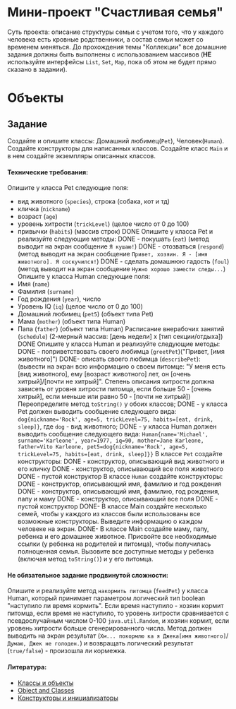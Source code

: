 # Мини-проект "Счастливая семья"

Суть проекта: описание структуры семьи с учетом того, что у каждого человека есть кровные родственники, а состав семьи может со временем меняться. 
До прохождения темы "Коллекции" все домашние задания должны быть выполнены с использованием массивов (**НЕ** используйте интерфейсы `List`, `Set`, `Map`, пока об этом не будет прямо сказано в задании).

# Объекты
## Задание

Создайте и опишите классы: Домашний любимец(`Pet`), Человек(`Human`). Создайте конструкторы для написанных классов. Создайте класс `Main` и в нем создайте экземпляры описанных классов.

#### Технические требования:
Опишите у класса Pet следующие поля:
  - вид животного (`species`), строка (собака, кот и тд)
  - кличка (`nickname`)
  - возраст (`age`)
  - уровень хитрости (`trickLevel`) (целое число от 0 до 100)
  - привычки (`habits`) (массив строк)
  DONE
Опишите у класса Pet и реализуйте следующие методы:
 DONE - покушать (`eat`) (метод выводит на экран сообщение `Я кушаю!`)
 DONE - отозваться (`respond`) (метод выводит на экран сообщение `Привет, хозяин. Я - [имя животного]. Я соскучился!`)
 DONE - сделать домашнюю гадость (`foul`) (метод выводит на экран сообщение `Нужно хорошо замести следы...`)
Опишите у класса Human следующие поля:
  - Имя (`name`)
  - Фамилия (`surname`)
  - Год рождения (`year`), число
  - Уровень IQ (`iq`) (целое число от 0 до 100)
  - Домашний любимец (`pet5`) (объект типа Pet)
  - Мама (`mother`) (объект типа Human)
  - Папа (`father`) (объект типа Human)
  Расписание внерабочих занятий (`schedule`) (2-мерный массив: [день недели] x [тип секции/отдыха])
  DONE
Опишите у класса Human и реализуйте следующие методы:
 DONE - поприветствовать своего любимца (`greetPet`)("Привет, [имя животного]")
 DONE- описать своего любимца (`describePet`): (вывести на экран всю информацию о своем питомце: "У меня есть [вид животного], ему [возраст животного] лет, он [очень хитрый]/[почти не хитрый]". Степень описания хитрости должна зависеть от уровня хитрости питомца, если больше 50 - [очень хитрый], если меньше или равно 50 - [почти не хитрый])
Переопределите метод `toString()` у обоих классов;
 DONE - у класса Pet должен выводить сообщение следующего вида: `dog{nickname='Rock', age=5, trickLevel=75, habits=[eat, drink, sleep]}`, где `dog` - вид животного;
 DONE - у класса Human должен выводить сообщение следующего вида: `Human{name='Michael', surname='Karleone', year=1977, iq=90, mother=Jane Karleone, father=Vito Karleone, pet5=dog{nickname='Rock', age=5, trickLevel=75, habits=[eat, drink, sleep]}}`
В классе `Pet` создайте конструкторы:
 DONE - конструктор, описывающий вид животного и его кличку
 DONE - конструктор, описывающий все поля животного
 DONE - пустой конструктор
В классе `Human` создайте конструкторы:
 DONE - конструктор, описывающий имя, фамилию и год рождения
 DONE - конструктор, описывающий имя, фамилию, год рождения, папу и маму
 DONE - конструктор, описывающий все поля
 DONE - пустой конструктор
DONE- В классе Main создайте несколько семей, чтобы у каждого из классов были использованы все возможные конструкторы. Выведите информацию о каждом человеке на экран.
DONE- В классе Main создайте маму, папу, ребенка и его домашнее животное. Присвойте все необходимые ссылки (у ребенка на родителей и питомца), чтобы получилась полноценная семья. Вызовите все доступные методы у ребенка (включая метод `toString()`) и у его питомца.


#### Не обязательное задание продвинутой сложности:
Опишите и реализуйте метод `накормить питомца` (`feedPet`) у класса Human, который принимает параметром логический тип boolean "наступило ли время кормить". Если время наступило - хозяин кормит питомца, если время не наступило, то уровень хитрости сравнивается с псевдослучайным числом 0-100 `java.util.Random`, и хозяин кормит, если уровень хитрости больше сгенерированного числа. Метод должен выводить на экран результат (`Хм... покормлю ка я Джека[имя животного]`/`Думаю, Джек не голоден.`) и возвращать логический результат (`true/false`) - произошла ли кормежка.

#### Литература:
- [Классы и объекты](https://metanit.com/java/tutorial/3.1.php)
- [Object and Classes](https://www.tutorialspoint.com/java/java_object_classes.htm)
- [Конструкторы и инициализаторы](https://metanit.com/java/tutorial/3.1.php)